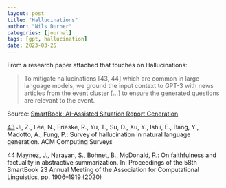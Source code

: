 ```yaml
---
layout: post
title: "Hallucinations"
author: "Nils Durner"
categories: [journal]
tags: [gpt, hallucination]
date: 2023-03-25
---
```


From a research paper attached that touches on Hallucinations:
> To mitigate hallucinations [43, 44] which are common in large language models, we ground the input context to GPT-3 with news articles from the event cluster [...] to ensure the generated questions are relevant to the event.

Source: [SmartBook: AI-Assisted Situation Report Generation](https://arxiv.org/abs/2303.14337)

[43](https://arxiv.org/abs/2202.03629) Ji, Z., Lee, N., Frieske, R., Yu, T., Su, D., Xu, Y., Ishii, E., Bang, Y., Madotto, A., Fung, P.: Survey of hallucination in natural language generation. ACM Computing Surveys

[44](https://arxiv.org/abs/2005.00661) Maynez, J., Narayan, S., Bohnet, B., McDonald, R.: On faithfulness and factuality in abstractive summarization. In: Proceedings of the 58th SmartBook 23 Annual Meeting of the Association for Computational Linguistics, pp. 1906–1919 (2020)
